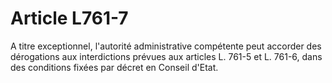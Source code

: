 # Article L761-7

A titre exceptionnel, l'autorité administrative compétente peut accorder des dérogations aux interdictions prévues aux articles L. 761-5 et L. 761-6, dans des conditions fixées par décret en Conseil d'Etat.